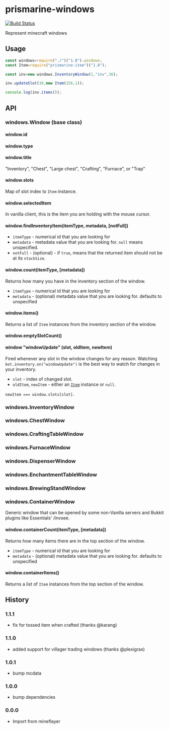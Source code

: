 # prismarine-windows

[![Build Status](https://circleci.com/gh/PrismarineJS/prismarine-windows/tree/master.svg?style=shield)](https://circleci.com/gh/PrismarineJS/prismarine-windows/tree/master)

Represent minecraft windows

## Usage

```js
const windows=require("./")("1.8").windows;
const Item=require("prismarine-item")("1.8");

const inv=new windows.InventoryWindow(1,"inv",36);

inv.updateSlot(10,new Item(256,1));

console.log(inv.items());
```

## API

### windows.Window (base class)

#### window.id

#### window.type

#### window.title

"Inventory", "Chest", "Large chest", "Crafting", "Furnace", or "Trap"

#### window.slots

Map of slot index to `Item` instance.

#### window.selectedItem

In vanilla client, this is the item you are holding with the mouse cursor.

#### window.findInventoryItem(itemType, metadata, [notFull])

 * `itemType` - numerical id that you are looking for
 * `metadata` -  metadata value that you are looking for. `null`
   means unspecified.
 * `notFull` - (optional) - if `true`, means that the returned
   item should not be at its `stackSize`.

#### window.count(itemType, [metadata])

Returns how many you have in the inventory section of the window.

 * `itemType` - numerical id that you are looking for
 * `metadata` - (optional) metadata value that you are looking for.
   defaults to unspecified

#### window.items()

Returns a list of `Item` instances from the inventory section of the window.

#### window.emptySlotCount()

#### window "windowUpdate" (slot, oldItem, newItem)

Fired whenever any slot in the window changes for any reason.
Watching `bot.inventory.on("windowUpdate")` is the best way to watch for changes in your inventory.

 * `slot` - index of changed slot.
 * `oldItem`, `newItem` - either an [`Item`](#mineflayeritem) instance or `null`.

`newItem === window.slots[slot]`.

### windows.InventoryWindow
### windows.ChestWindow
### windows.CraftingTableWindow
### windows.FurnaceWindow
### windows.DispenserWindow
### windows.EnchantmentTableWindow
### windows.BrewingStandWindow
### windows.ContainerWindow

Generic window that can be opened by some non-Vanilla servers and Bukkit plugins like Essentials' /invsee.

#### window.containerCount(itemType, [metadata])
Returns how many items there are in the top section of the window.

 * `itemType` - numerical id that you are looking for
 * `metadata` - (optional) metadata value that you are looking for.
   defaults to unspecified

#### window.containerItems()

Returns a list of `Item` instances from the top section of the window.

## History

### 1.1.1

* fix for tossed item when crafted (thanks @karang)

### 1.1.0

* added support for villager trading windows (thanks @plexigras)

### 1.0.1

* bump mcdata

### 1.0.0

* bump dependencies

### 0.0.0

* Import from mineflayer